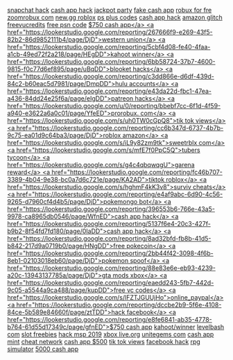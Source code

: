 <a href="https://lookerstudio.google.com/reporting/630b7b46-a110-4ba1-b6c9-0e54f468e6ea/page/CvCDD">snapchat hack</a>
<a href="https://lookerstudio.google.com/reporting/87620d92-c3b2-452e-ab8b-efbda67dd222/page/UqyDD">cash app hack</a>
<a href="https://lookerstudio.google.com/reporting/aeaf0848-c279-4748-af45-6b00c42e3f8c/page/jrhED">jackpot party</a>
<a href="https://lookerstudio.google.com/reporting/bd6bcfc0-19fa-40e1-bc07-e0b0bf99cd40/page/nWnED">fake cash app</a>
<a href="https://lookerstudio.google.com/reporting/cab1c242-490a-434f-92a4-66ab97774dd0/page/VTT6C">robux for fre</a>
<a href="https://lookerstudio.google.com/reporting/e4c69a8f-a33b-43f9-b034-16841da8a85b/page/PNgDD">zoomrobux com</a>
<a href="https://lookerstudio.google.com/reporting/b0d08941-f4bd-4261-9c79-d90aca2d7987/page/OxG8C">new.gg roblox</a>
<a href="https://lookerstudio.google.com/reporting/3d9f0a0a-96ab-4ef0-bf98-c5542ae0849d/page/48GED">ps plus codes</a>
<a href="https://lookerstudio.google.com/s/t_l-EhpAoq0">cash app hack</a>
<a href="https://lookerstudio.google.com/reporting/196cab90-62b5-490b-9b18-f71619ee25ad/page/DjD">amazon glitch</a>
<a href="https://lookerstudio.google.com/reporting/7d64c14b-8994-4682-88aa-ad29d3598aa7/page/EEgDD">freevucredits</a>
<a href="https://lookerstudio.google.com/reporting/4f0e1185-0e6e-4c65-84c4-2fcfbaf90001/page/KJHED">free psn code</a>
<a href="https://lookerstudio.google.com/reporting/4c427df5-d964-41ff-860d-4ac7389a8685/page/FwwAD">$750 cash app</a>
<a href="https://lookerstudio.google.com/reporting/267666f9-e269-43f5-82b2-86d9852111b4/page/DjD">western union</a>
<a href="https://lookerstudio.google.com/reporting/5cbf4d08-fe40-4faa-a1cb-49ed72f2a218/page/HEgDD">kahoot winner</a>
<a href="https://lookerstudio.google.com/reporting/6bb58724-37b7-4600-9815-f0c77d6ef895/page/uBqDD">blooket hacks</a>
<a href="https://lookerstudio.google.com/reporting/c3dd866e-d6df-439d-84c2-b60eac5d7981/page/DmpDD">hulu accounts</a>
<a href="https://lookerstudio.google.com/reporting/e43da22d-fbc1-47ea-a436-84dd24e25f6a/page/eIgDD">patreon hacks</a>
<a href="https://lookerstudio.google.com/u/0/reporting/bbebf7cc-6f1d-4f59-a940-e3622a6a0c01/page/YfeED">prorobux. com</a>
<a href="https://lookerstudio.google.com/s/uh0TW0cGpQ8">tik tok views</a>
<a href="https://lookerstudio.google.com/reporting/cc6b347d-6737-4b7b-9c75-ea01d9c64ba3/page/DjD">roblox amazon</a>
<a href="https://lookerstudio.google.com/s/iL9y82zm9tk">sweetrblx com</a>
<a href="https://lookerstudio.google.com/s/mfE7f0PpC5Q">tubers tycoon</a>
<a href="https://lookerstudio.google.com/s/g4c4qbqwqgU">garena reward</a>
<a href="https://lookerstudio.google.com/reporting/fc46b707-3389-4b04-9e38-bc0a7d6c721e/page/KA2AD">tiktok roblox</a>
<a href="https://lookerstudio.google.com/s/hghmF4kK3v8">surviv cheats</a>
<a href="https://lookerstudio.google.com/reporting/e4af9abc-6d90-4c56-9265-d7960cf4d4b5/page/DjD">pokemongo bot</a>
<a href="https://lookerstudio.google.com/reporting/396553b6-766e-43a5-9978-ca8965db0546/page/WfnED">cash app hack</a>
<a href="https://lookerstudio.google.com/reporting/5137f6e4-20c3-427f-b9b2-8f54fd7fd180/page/0IaDD">cash app hack</a>
<a href="https://lookerstudio.google.com/reporting/8ad32bfd-fb8b-41d5-b842-217d9a0719b0/page/HNgDD">free pokecoin</a>
<a href="https://lookerstudio.google.com/reporting/2bb44f42-3098-4f6b-8eb1-02103018eb60/page/DjD">pokemon spoof</a>
<a href="https://lookerstudio.google.com/reporting/88e83e6e-eb93-4239-a20c-13943137785a/page/DjD">gta mods xbox</a>
<a href="https://lookerstudio.google.com/reporting/eaedd243-5fb7-442d-9c05-a5544a9ca488/page/kupDD">free vc codes</a>
<a href="https://lookerstudio.google.com/s/lFZTJGUUjHo">online_paypal</a>
<a href="https://lookerstudio.google.com/reporting/dccbe2b9-5f6e-4108-84ce-5b589e84660f/page/ztTDD">hack facebook</a>
<a href="https://lookerstudio.google.com/reporting/e8fe6841-ab35-4778-b764-61d55d17349c/page/gfnED">$750 cash app</a>
<a href="https://lookerstudio.google.com/reporting/5cbf4d08-fe40-4faa-a1cb-49ed72f2a218/page/HEgDD">kahoot/winner</a>
<a href="https://lookerstudio.google.com/reporting/5bc3aa05-dcba-490f-a796-ed9eb6030c7b/page/DjD">levelbash com</a>
<a href="https://lookerstudio.google.com/reporting/1457e875-fb4a-496b-9892-58f52f9fc49a/page/DjD">slot freebies</a>
<a href="https://lookerstudio.google.com/reporting/dc522936-cc54-4a64-ba09-12168475c064/page/DjD">hack msp 2019</a>
<a href="https://lookerstudio.google.com/reporting/b006b604-d253-4bbd-8546-e668e7d5ad27/page/DjD">xbox live.org</a>
<a href="https://lookerstudio.google.com/reporting/e4060b6b-4cf4-4073-bbdd-f234a9bb78fa/page/DjD">unitegems com</a>
<a href="https://lookerstudio.google.com/reporting/86d4bae9-ed17-417f-b26a-95b0442e4b4b/page/DjD">cash app mint</a>
<a href="https://lookerstudio.google.com/s/vMbnMlWzR68">cheat network</a>
<a href="https://lookerstudio.google.com/reporting/c496edb5-4e83-4ca8-a61d-ab5bc9694e8d/page/qLT9C">cash app $500</a>
<a href="https://lookerstudio.google.com/reporting/4f17c3b6-f075-400c-a68f-95b399531f23/page/DjD">tik tok views</a>
<a href="https://lookerstudio.google.com/reporting/dbe4a5c1-7f1a-4385-b26b-14b691b8d95d/page/DjD">facebook hack</a>
<a href="https://lookerstudio.google.com/reporting/6254785a-520e-4ed9-9079-c61b76dfb8a4/page/DjD">rpg simulator</a>
<a href="https://lookerstudio.google.com/reporting/f048c9ee-9637-452d-ba97-a2800abbbc08/page/DjD">5000 cash app</a>
